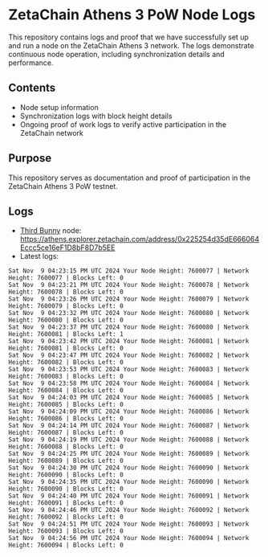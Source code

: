 # ZetaChain Athens 3 PoW Node Logs
This repository contains logs and proof that we have successfully set up and run a node on the ZetaChain Athens 3 network. The logs demonstrate continuous node operation, including synchronization details and performance.

## Contents
- Node setup information
- Synchronization logs with block height details
- Ongoing proof of work logs to verify active participation in the ZetaChain network

## Purpose
This repository serves as documentation and proof of participation in the ZetaChain Athens 3 PoW testnet.

## Logs

- [Third Bunny](https://thirdbunny.xyz/) node: https://athens.explorer.zetachain.com/address/0x225254d35dE666064Eccc5ce16eF1D8bF8D7b5EE
- Latest logs:
```
Sat Nov  9 04:23:15 PM UTC 2024 Your Node Height: 7600077 | Network Height: 7600077 | Blocks Left: 0
Sat Nov  9 04:23:21 PM UTC 2024 Your Node Height: 7600078 | Network Height: 7600078 | Blocks Left: 0
Sat Nov  9 04:23:26 PM UTC 2024 Your Node Height: 7600079 | Network Height: 7600079 | Blocks Left: 0
Sat Nov  9 04:23:32 PM UTC 2024 Your Node Height: 7600080 | Network Height: 7600080 | Blocks Left: 0
Sat Nov  9 04:23:37 PM UTC 2024 Your Node Height: 7600080 | Network Height: 7600081 | Blocks Left: 1
Sat Nov  9 04:23:42 PM UTC 2024 Your Node Height: 7600081 | Network Height: 7600081 | Blocks Left: 0
Sat Nov  9 04:23:47 PM UTC 2024 Your Node Height: 7600082 | Network Height: 7600082 | Blocks Left: 0
Sat Nov  9 04:23:53 PM UTC 2024 Your Node Height: 7600083 | Network Height: 7600083 | Blocks Left: 0
Sat Nov  9 04:23:58 PM UTC 2024 Your Node Height: 7600084 | Network Height: 7600084 | Blocks Left: 0
Sat Nov  9 04:24:03 PM UTC 2024 Your Node Height: 7600085 | Network Height: 7600085 | Blocks Left: 0
Sat Nov  9 04:24:09 PM UTC 2024 Your Node Height: 7600086 | Network Height: 7600086 | Blocks Left: 0
Sat Nov  9 04:24:14 PM UTC 2024 Your Node Height: 7600087 | Network Height: 7600087 | Blocks Left: 0
Sat Nov  9 04:24:19 PM UTC 2024 Your Node Height: 7600088 | Network Height: 7600088 | Blocks Left: 0
Sat Nov  9 04:24:25 PM UTC 2024 Your Node Height: 7600089 | Network Height: 7600089 | Blocks Left: 0
Sat Nov  9 04:24:30 PM UTC 2024 Your Node Height: 7600090 | Network Height: 7600090 | Blocks Left: 0
Sat Nov  9 04:24:35 PM UTC 2024 Your Node Height: 7600090 | Network Height: 7600090 | Blocks Left: 0
Sat Nov  9 04:24:40 PM UTC 2024 Your Node Height: 7600091 | Network Height: 7600091 | Blocks Left: 0
Sat Nov  9 04:24:46 PM UTC 2024 Your Node Height: 7600092 | Network Height: 7600092 | Blocks Left: 0
Sat Nov  9 04:24:51 PM UTC 2024 Your Node Height: 7600093 | Network Height: 7600093 | Blocks Left: 0
Sat Nov  9 04:24:56 PM UTC 2024 Your Node Height: 7600094 | Network Height: 7600094 | Blocks Left: 0
```
